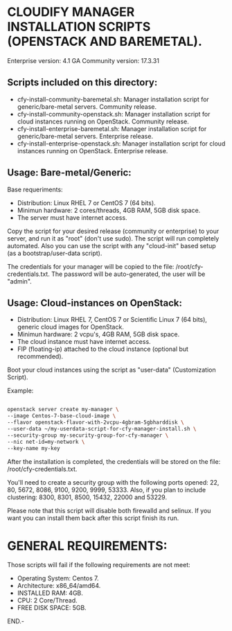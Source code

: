 # CLOUDIFY MANAGER INSTALLATION SCRIPTS (OPENSTACK AND BAREMETAL).

Enterprise version: 4.1 GA
Community version: 17.3.31



## Scripts included on this directory:

- cfy-install-community-baremetal.sh: Manager installation script for generic/bare-metal servers. Community release.
- cfy-install-community-openstack.sh: Manager installation script for cloud instances running on OpenStack. Community release.
- cfy-install-enterprise-baremetal.sh: Manager installation script for generic/bare-metal servers. Enterprise release.
- cfy-install-enterprise-openstack.sh: Manager installation script for cloud instances running on OpenStack. Enterprise release.



## Usage: Bare-metal/Generic:

Base requeriments:

- Distribution: Linux RHEL 7 or CentOS 7 (64 bits).
- Minimun hardware: 2 cores/threads, 4GB RAM, 5GB disk space.
- The server must have internet access.

Copy the script for your desired release (community or enterprise) to your server, and run it as "root" (don't use sudo). The script will run completely automated. Also you can use the script with any "cloud-init" based setup (as a bootstrap/user-data script).

The credentials for your manager will be copied to the file: /root/cfy-credentials.txt. The password will be auto-generated, the user will be "admin".



## Usage: Cloud-instances on OpenStack:

- Distribution: Linux RHEL 7, CentOS 7 or Scientific Linux 7 (64 bits), generic cloud images for OpenStack.
- Minimun hardware: 2 vcpu's, 4GB RAM, 5GB disk space.
- The cloud instance must have internet access.
- FIP (floating-ip) attached to the cloud instance (optional but recommended).

Boot your cloud instances using the script as "user-data" (Customization Script).

Example:

```bash

openstack server create my-manager \
--image Centos-7-base-cloud-image \
--flavor openstack-flavor-with-2vcpu-4gbram-5gbharddisk \
--user-data ~/my-userdata-script-for-cfy-manager-install.sh \
--security-group my-security-group-for-cfy-manager \
--nic net-id=my-network \
--key-name my-key

```

After the installation is completed, the credentials will be stored on the file: /root/cfy-credentials.txt.


You'll need to create a security group with the following ports opened: 22, 80, 5672, 8086, 9100, 9200, 9999, 53333. Also, if you plan to include clustering: 8300, 8301, 8500, 15432, 22000 and 53229.

Please note that this script will disable both firewalld and selinux. If you want you can install them back after this script finish its run.


# GENERAL REQUIREMENTS:

Those scripts will fail if the following requirements are not meet:

- Operating System: Centos 7.
- Architecture: x86_64/amd64.
- INSTALLED RAM: 4GB.
- CPU: 2 Core/Thread.
- FREE DISK SPACE: 5GB.


END.-
